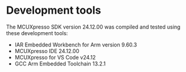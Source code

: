 # Development tools 

The MCUXpresso SDK version 24.12.00 was compiled and tested using these development tools:

-   IAR Embedded Workbench for Arm version 9.60.3
-   MCUXpresso IDE 24.12.00
-   MCUXpresso for VS Code v24.12
-   GCC Arm Embedded Toolchain 13.2.1

